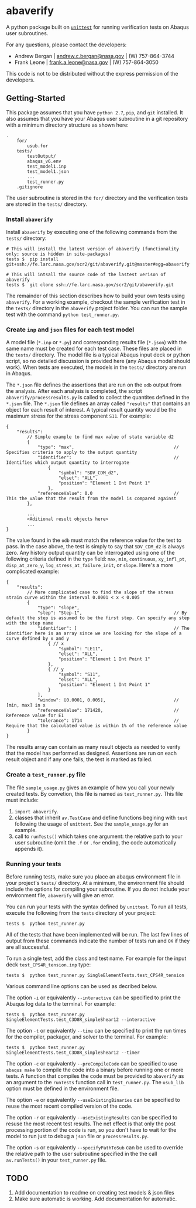 # abaverify
A python package built on [`unittest`](https://docs.python.org/2.7/library/unittest.html) for running verification tests on Abaqus user subroutines.

For any questions, please contact the developers:
- Andrew Bergan | [andrew.c.bergan@nasa.gov](mailto:andrew.c.bergan@nasa.gov) | (W) 757-864-3744
- Frank Leone   | [frank.a.leone@nasa.gov](mailto:frank.a.leone@nasa.gov)     | (W) 757-864-3050

This code is not to be distributed without the express permission of the developers. 

## Getting-Started
This package assumes that you have `python 2.7`, `pip`, and `git` installed. It also assumes that you have your Abaqus user subroutine in a git repository with a minimum directory structure as shown here:
```
.
    for/
        usub.for
    tests/
        testOutput/
        abaqus_v6.env
        test_model1.inp
        test_model1.json
        ...
        test_runner.py
    .gitignore
```

The user subroutine is stored in the `for/` directory and the verification tests are stored in the `tests/` directory.

### Install `abaverify`
Install `abaverify` by executing one of the following commands from the `tests/` directory:
```
# This will install the latest version of abaverify (functionality only; source is hidden in site-packages)
tests $  pip install git+ssh://fe.larc.nasa.gov/scr2/git/abaverify.git@master#egg=abaverify

# This will intsall the source code of the lastest verison of abaverify
tests $  git clone ssh://fe.larc.nasa.gov/scr2/git/abaverify.git
```

The remainder of this section describes how to build your own tests using `abaverify`. For a working example, checkout the sample verification test in the `tests/` directory in the `abaverify` project folder. You can run the sample test with the command `python test_runner.py`.

### Create `inp` and `json` files for each test model
A model file (`*.inp` or `*.py`) and corresponding results file (`*.json`) with the same name must be created for each test case. These files are placed in the `tests/` directory. The model file is a typical Abaqus input deck or python script, so no detailed discussion is provided here (any Abaqus model should work). When tests are executed, the models in the `tests/` directory are run in Abaqus.

The `*.json` file defines the assertions that are run on the `odb` output from the analysis. After each analysis is completed, the script `abaverify/processresults.py` is called to collect the quantites defined in the `*.json` file. The `*.json` file defines an array called `"results"` that contains an object for each result of interest. A typical result quantity would be the maximum stress for the stress component `S11`. For example:
```
{
    "results": 
        // Simple example to find max value of state variable d2
        {
            "type": "max",                                      // Specifies criteria to apply to the output quantity
            "identifier":                                       // Identifies which output quantity to interrogate
                {
                    "symbol": "SDV_CDM_d2",
                    "elset": "ALL",
                    "position": "Element 1 Int Point 1"
                },
            "referenceValue": 0.0                               // This the value that the result from the model is compared against
        },

        ...
        <Aditional result objects here>
        ...
}   
```
The value found in the `odb` must match the reference value for the test to pass. In the case above, the test is simply to say that `SDV_CDM_d2` is always zero. Any history output quantity can be interrogated using one of the following criteria defined in the `type` field: `max`, `min`, `continuous`, `xy_infl_pt`, `disp_at_zero_y`, `log_stress_at_failure_init`, or `slope`. Here's a more complicated example:
```
{
    "results": 
        // More complicated case to find the slope of the stress strain curve within the interval 0.0001 < x < 0.005
        {
            "type": "slope",
            "step": "Step-1",                                   // By default the step is assumed to be the first step. Can specify any step with the step name
            "identifier": [                                     // The identifier here is an array since we are looking for the slope of a curve defined by x and y
                { // x
                    "symbol": "LE11",
                    "elset": "ALL",
                    "position": "Element 1 Int Point 1"
                },
                { // y
                    "symbol": "S11",
                    "elset": "ALL",
                    "position": "Element 1 Int Point 1"
                }
            ],
            "window": [0.0001, 0.005],                          // [min, max] in x        
            "referenceValue": 171420,                           // Reference value for E1
            "tolerance": 1714                                   // Require that the calculated value is within 1% of the reference value
        }
}
```
The results array can contain as many result objects as needed to verify that the model has performed as designed. Assertions are run on each result object and if any one fails, the test is marked as failed.

### Create a `test_runner.py` file
The file `sample_usage.py` gives an example of how you call your newly created tests. By convetion, this file is named as `test_runner.py`. This file must include:
1. `import abaverify`.
2. classes that inherit `av.TestCase` and define functions begining with `test` following the usage of `unittest`. See the `sample_usage.py` for an example.
3. call to `runTests()` which takes one argument: the relative path to your user subroutine (omit the `.f` or `.for` ending, the code automatically appends it).

### Running your tests
Before running tests, make sure you place an abaqus environment file in your project's `tests/` directory. At a minimum, the environment file should include the options for compiling your subroutine. If you do not include your environment file, `abaverify` will give an error.

You can run your tests with the syntax defined by `unittest`. To run all tests, execute the following from the `tests` directory of your project:
```
tests $  python test_runner.py
```
All of the tests that have been implemented will be run. The last few lines of output from these commands indicate the number of tests run and `OK` if they are all successful.

To run a single test, add the class and test name. For example for the input deck `test_CPS4R_tension.inp` type:
```
tests $  python test_runner.py SingleElementTests.test_CPS4R_tension
```

Various command line options can be used as decribed below. 

The option `-i` or equivalently `--interactive` can be specified to print the Abaqus log data to the terminal. For example:
```
tests $  python test_runner.py SingleElementTests.test_C3D8R_simpleShear12 --interactive
```

The option `-t` or equivalently `--time` can be specified to print the run times for the compiler, packager, and solver to the terminal. For example:
```
tests $  python test_runner.py SingleElementTests.test_C3D8R_simpleShear12 --timer
```

The option `-c` or equivalently `--preCompileCode` can be specified to use `abaqus make` to compile the code into a binary before running one or more tests. A function that compiles the code must be provided to `abaverify` as an argument to the `runTests` function call in `test_runner.py`. The `usub_lib` option must be defined in the environment file.

The option `-e` or equivalently `--useExistingBinaries` can be specified to reuse the most recent compiled version of the code.

The option `-r` or equivalently `--useExistingResults` can be specified to resuse the most recent test results. The net effect is that only the post processing portion of the code is run, so you don't have to wait for the model to run just to debug a `json` file or `processresults.py`.

The option `-s` or equivalently `--specifyPathToSub` can be used to override the relative path to the user subroutine specified in the the call `av.runTests()` in your `test_runner.py` file.



## TODO
1. Add documentation to readme on creating test models & json files
2. Make sure automatic is working. Add documentation for automatic.